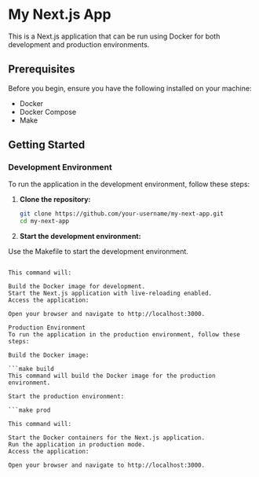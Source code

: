 # My Next.js App

This is a Next.js application that can be run using Docker for both development and production environments.

## Prerequisites

Before you begin, ensure you have the following installed on your machine:

- Docker
- Docker Compose
- Make

## Getting Started

### Development Environment

To run the application in the development environment, follow these steps:

1. **Clone the repository:**

   ```bash
   git clone https://github.com/your-username/my-next-app.git
   cd my-next-app

2. **Start the development environment:**

Use the Makefile to start the development environment.

```make dev

This command will:

Build the Docker image for development.
Start the Next.js application with live-reloading enabled.
Access the application:

Open your browser and navigate to http://localhost:3000.

Production Environment
To run the application in the production environment, follow these steps:

Build the Docker image:

```make build
This command will build the Docker image for the production environment.

Start the production environment:

```make prod

This command will:

Start the Docker containers for the Next.js application.
Run the application in production mode.
Access the application:

Open your browser and navigate to http://localhost:3000.

